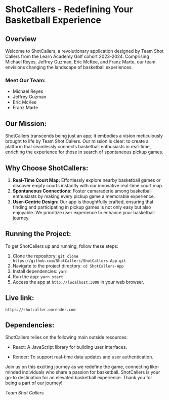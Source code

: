 
# ShotCallers - Redefining Your Basketball Experience

## Overview
Welcome to ShotCallers, a revolutionary application designed by Team Shot Callers from the Learn Academy Golf cohort 2023-2024. Comprising Michael Reyes, Jeffrey Guzman, Eric McKee, and Franz Marte, our team envisions changing the landscape of basketball experiences.

### Meet Our Team:
- Michael Reyes
- Jeffrey Guzman
- Eric McKee
- Franz Marte

## Our Mission:
ShotCallers transcends being just an app; it embodies a vision meticulously brought to life by Team Shot Callers. Our mission is clear: to create a platform that seamlessly connects basketball enthusiasts in real-time, enriching the experience for those in search of spontaneous pickup games.

## Why Choose ShotCallers:
1. **Real-Time Court Map:** Effortlessly explore nearby basketball games or discover empty courts instantly with our innovative real-time court map.
2. **Spontaneous Connections:** Foster camaraderie among basketball enthusiasts by making every pickup game a memorable experience.
3. **User-Centric Design:** Our app is thoughtfully crafted, ensuring that finding and participating in pickup games is not only easy but also enjoyable. We prioritize user experience to enhance your basketball journey.

## Running the Project:
To get ShotCallers up and running, follow these steps:

1. Clone the repository: `git clone https://github.com/ShotCallers/ShotCallers-App.git`
2. Navigate to the project directory: `cd ShotCallers-App`
3. Install dependencies: `yarn`
4. Run the app: `yarn start`
5. Access the app at `http://localhost:3000` in your web browser.

## Live link: 

`https://shotcaller.onrender.com`

## Dependencies:
ShotCallers relies on the following main outside resources:

- React: A JavaScript library for building user interfaces.
<!-- - Mapbox API: For real-time mapping and location services. -->
- Render: To support real-time data updates and user authentication.

Join us on this exciting journey as we redefine the game, connecting like-minded individuals who share a passion for basketball. ShotCallers is your go-to destination for an elevated basketball experience. Thank you for being a part of our journey!

*Team Shot Callers*






